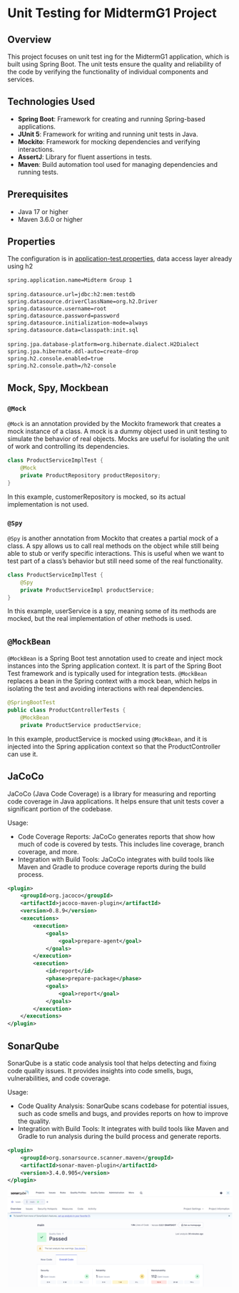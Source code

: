 # Unit Testing for MidtermG1 Project

## Overview
This project focuses on unit test
ing for the MidtermG1 application, which is built using Spring Boot. The unit tests ensure the quality and reliability of the code by verifying the functionality of individual components and services.

## Technologies Used
- **Spring Boot**: Framework for creating and running Spring-based applications.
- **JUnit 5**: Framework for writing and running unit tests in Java.
- **Mockito**: Framework for mocking dependencies and verifying interactions.
- **AssertJ**: Library for fluent assertions in tests.
- **Maven**: Build automation tool used for managing dependencies and running tests.

## Prerequisites
- Java 17 or higher
- Maven 3.6.0 or higher

## Properties
The configuration is in [application-test.properties](src%2Ftest%2Fresources%2Fapplication-test.properties), data access layer already using h2
```properties
spring.application.name=Midterm Group 1

spring.datasource.url=jdbc:h2:mem:testdb
spring.datasource.driverClassName=org.h2.Driver
spring.datasource.username=root
spring.datasource.password=password
spring.datasource.initialization-mode=always
spring.datasource.data=classpath:init.sql

spring.jpa.database-platform=org.hibernate.dialect.H2Dialect
spring.jpa.hibernate.ddl-auto=create-drop
spring.h2.console.enabled=true
spring.h2.console.path=/h2-console
```

## Mock, Spy, Mockbean
### `@Mock`
`@Mock` is an annotation provided by the Mockito framework that creates a mock instance of a class. A mock is a dummy object used in unit testing to simulate the behavior of real objects. Mocks are useful for isolating the unit of work and controlling its dependencies.
```java
class ProductServiceImplTest {
    @Mock
    private ProductRepository productRepository;
}
```
In this example, customerRepository is mocked, so its actual implementation is not used.

### `@Spy`
`@Spy` is another annotation from Mockito that creates a partial mock of a class. A spy allows us to call real methods on the object while still being able to stub or verify specific interactions. This is useful when we want to test part of a class’s behavior but still need some of the real functionality.
```java
class ProductServiceImplTest {
    @Spy
    private ProductServiceImpl productService;
}
```
In this example, userService is a spy, meaning some of its methods are mocked, but the real implementation of other methods is used.

## `@MockBean`
`@MockBean` is a Spring Boot test annotation used to create and inject mock instances into the Spring application context. It is part of the Spring Boot Test framework and is typically used for integration tests. `@MockBean` replaces a bean in the Spring context with a mock bean, which helps in isolating the test and avoiding interactions with real dependencies.
```java
@SpringBootTest
public class ProductControllerTests {
    @MockBean
    private ProductService productService;
```
In this example, productService is mocked using `@MockBean`, and it is injected into the Spring application context so that the ProductController can use it.

## JaCoCo
JaCoCo (Java Code Coverage) is a library for measuring and reporting code coverage in Java applications. It helps ensure that unit tests cover a significant portion of the codebase.

Usage:
- Code Coverage Reports: JaCoCo generates reports that show how much of code is covered by tests. This includes line coverage, branch coverage, and more.
- Integration with Build Tools: JaCoCo integrates with build tools like Maven and Gradle to produce coverage reports during the build process.
```xml
<plugin>
    <groupId>org.jacoco</groupId>
    <artifactId>jacoco-maven-plugin</artifactId>
    <version>0.8.9</version>
    <executions>
        <execution>
            <goals>
                <goal>prepare-agent</goal>
            </goals>
        </execution>
        <execution>
            <id>report</id>
            <phase>prepare-package</phase>
            <goals>
                <goal>report</goal>
            </goals>
        </execution>
    </executions>
</plugin>
```


## SonarQube
SonarQube is a static code analysis tool that helps detecting and fixing code quality issues. It provides insights into code smells, bugs, vulnerabilities, and code coverage.

Usage:
- Code Quality Analysis: SonarQube scans codebase for potential issues, such as code smells and bugs, and provides reports on how to improve the quality.
- Integration with Build Tools: It integrates with build tools like Maven and Gradle to run analysis during the build process and generate reports.
```xml
<plugin>
    <groupId>org.sonarsource.scanner.maven</groupId>
    <artifactId>sonar-maven-plugin</artifactId>
    <version>3.4.0.905</version>
</plugin>
```
![img.png](img.png)

